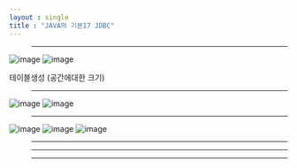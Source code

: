 ```yaml
---
layout : single
title : "JAVA의 기본17 JDBC"
---
```

>****

![image](https://user-images.githubusercontent.com/105334682/179870225-9819d65f-c68c-4e02-952d-586fa56ec406.png)
![image](https://user-images.githubusercontent.com/105334682/179870908-7294632e-bea3-4a0b-ae54-55541bd97735.png)

테이블생성 (공간에대한 크기)

>****

![image](https://user-images.githubusercontent.com/105334682/179873719-9b0d53c8-1236-4bc4-92fd-0ae50b1aee06.png)
![image](https://user-images.githubusercontent.com/105334682/179873795-6973407a-4b5b-4ac4-8e3a-6607d30035c5.png)
>****

![image](https://user-images.githubusercontent.com/105334682/179900257-b1d26f63-e0d9-4c7f-b407-9796089bad95.png)
![image](https://user-images.githubusercontent.com/105334682/179900287-ac485503-d322-44c9-aa0d-922f917df72e.png)
![image](https://user-images.githubusercontent.com/105334682/179900320-fae0117e-ab80-48df-819d-710c16a08a5b.png)

>****


>****


>****
